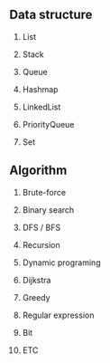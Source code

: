 
## Data structure

1. List

2. Stack

3. Queue

4. Hashmap

5. LinkedList

6. PriorityQueue

7. Set

## Algorithm

1. Brute-force

2. Binary search

3. DFS / BFS

4. Recursion

5. Dynamic programing

6. Dijkstra

7. Greedy

8. Regular expression

9. Bit

99. ETC
